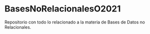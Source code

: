 # BasesNoRelacionalesO2021
Repositorio con todo lo relacionado a la materia de Bases de Datos no Relacionales.
